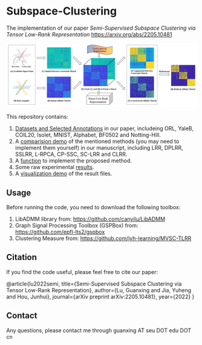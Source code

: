 # Subspace-Clustering
The implementation of our paper *Semi-Supervised Subspace Clustering via Tensor Low-Rank Representation*
https://arxiv.org/abs/2205.10481

![image](image/illustration.png)

This repository contains:

1. [Datasets and Selected Annotations](data) in our paper, includeing ORL, YaleB, COIL20, Isolet, MNIST, Alphabet, BF0502 and Notting-Hill.
2. A [comparision demo](demo_parallel.m) of the mentioned methods (you may need to implement them yourself) in our manuscript, including LRR, DPLRR, SSLRR, L-RPCA, CP-SSC, SC-LRR and CLRR.
3. A [function](tlrr_tnn_new.m) to implement the proposed method.
4. Some raw experimental [results](result).
5. A [visualization demo](Visualization_demo_parallel.m) of the result files.

## Usage

Before running the code, you need to download the following toolbox:
1. LibADMM library from: https://github.com/canyilu/LibADMM
2. Graph Signal Processing Toolbox (GSPBox) from: https://github.com/epfl-lts2/gspbox
3. Clustering Measure from: https://github.com/jyh-learning/MVSC-TLRR

## Citation

If you find the code useful, please feel free to cite our paper:

@article{lu2022semi,
  title={Semi-Supervised Subspace Clustering via Tensor Low-Rank Representation},
  author={Lu, Guanxing and Jia, Yuheng and Hou, Junhui},
  journal={arXiv preprint arXiv:2205.10481},
  year={2022}
}

## Contact

Any questions, please contact me through guanxing AT seu DOT edu DOT cn
